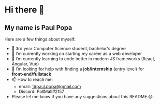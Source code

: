 # Hi there 👋
## My name is Paul Popa

Here are a few things about myself:

- :school: 3rd year Computer Science student, bachelor's degree
- 🔭 I’m currently working on starting my career as a web developer
- 🌱 I’m currently learning to code better in modern JS frameworks (React, Angular, Vue)
- 🤔 I’m looking for help with finding a **job/internship** (entry level) for **front-end/fullstack**
- 📫 How to reach me:
  - email: 16paul.popa@gmail.com
  - Discord: PollMall#2157
- Please let me know if you have any suggestions about this README :smile:.
